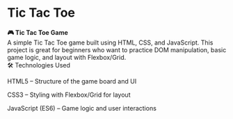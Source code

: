 <h1>Tic Tac Toe</h1>
<b>🎮 Tic Tac Toe Game</b><br>
A simple Tic Tac Toe game built using HTML, CSS, and JavaScript. This project is great for beginners who want to practice DOM manipulation, basic game logic, and layout with Flexbox/Grid.
<br>
🛠️ Technologies Used

HTML5 – Structure of the game board and UI

CSS3 – Styling with Flexbox/Grid for layout

JavaScript (ES6) – Game logic and user interactions

